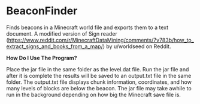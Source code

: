# BeaconFinder
Finds beacons in a Minecraft world file and exports them to a text document.
A modified version of Sign reader (https://www.reddit.com/r/MinecraftDataMining/comments/7v783b/how_to_extract_signs_and_books_from_a_map/) by u/worldseed on Reddit.

**How Do I Use The Program?**

Place the jar file in the same folder as the level.dat file. Run the jar file and after it is complete the results will be saved to an output.txt file in the same folder. The output.txt file displays chunk information, coordinates, and how many levels of blocks are below the beacon. 
The jar file may take awhile to run in the background depending on how big the Minecraft save file is.
